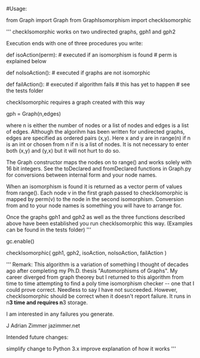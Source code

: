 #Usage:

from Graph import Graph
from GraphIsomorphism import checkIsomorphic

'''
checkIsomorphic works on two undirected graphs, gph1 and gph2

Execution ends with one of three procedures you write:

def isoAction(perm):
    # executed if an isomorphism is found
    # perm is explained below

def noIsoAction():
    # executed if graphs are not isomorphic

def failAction():
    # executed if algorithm fails
    # this has yet to happen
    # see the tests folder

checkIsomorphic requires a graph created with this way

gph = Graph(n,edges)

where n is either the number of nodes or a list of nodes and edges
is a list of edges.   Although the algorihm has been written for
undirected graphs, edges are specified as ordered pairs (x,y).  Here
x and y are in range(n) if n is an int or chosen from n if n is a
list of nodes.   It is not necessary to enter both (x,y) and (y,x)
but it will not hurt to do so.

The Graph constructor maps the nodes on to range(<number of nodes>)
and works solely with 16 bit integers.  See the toDeclared and
fromDeclared functions in Graph.py for conversions between internal
form and your node names.

When an isomorphism is found it is returned as a vector perm of
values from range(<number of nodes>).  Each node v in the first
graph passed to checkIsomorphic is mapped by perm(v) to the node in
the second isomorphism.  Conversion from and to your node names is
something you will have to arrange for.

Once the graphs gph1 and gph2 as well as the three functions
described above have been established you run checkIsomorphic this
way.  (Examples can be found in the tests folder) 
'''

gc.enable()

checkIsomorphic( 
   gph1, gph2, isoAction, noIsoAction, failAction
)

'''
Remark:  This algorithm is a variation of something I thought of
decades ago after completing my Ph.D. thesis "Automorphisms of
Graphs".  My career diverged from graph theorey but I returned
to this algorithm from time to time attempting to find a poly
time isomorphism checker -- one that I could prove correct.
Needless to say I have not succeeded.  However, checkIsomorphic 
should be correct when it doesn't report failure.  It runs
in n**3 time and requires n**3 storage.

I am interested in any failures you generate.

J Adrian Zimmer
jazimmer.net

Intended future changes:  

   simplify
   change to Python 3.x
   improve explanation of how it works
'''
